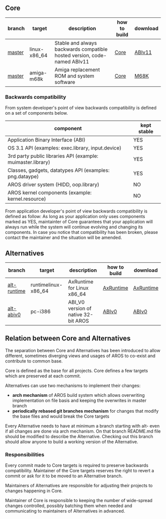 ## Core

branch | target | description | how to build | download
-------|--------|-------------|------------- |---------
[master](https://github.com/deadw00d/AROS/tree/master) | linux-x86_64 | Stable and always backwards compatible hosted version, code-named ABIv11 | [Core](https://github.com/deadw00d/AROS/blob/master/INSTALL.md) | [ABIv11](https://axrt.org/downloads-aros)
[master](https://github.com/deadw00d/AROS/tree/master) | amiga-m68k | Amiga replacement ROM and system software | [Core](https://github.com/deadw00d/AROS/blob/master/INSTALL.md) | [M68K](https://build.axrt.org/download/builds/AROS-M68K/)

### Backwards compatibility

From system developer's point of view backwards compatibility is defined on a set of components below.

component | kept stable
----------|----------------------
Application Binary Interface (ABI) | YES
OS 3.1 API (examples: exec.library, input.device) | YES
3rd party public libraries API (example: muimaster.library) | YES
Classes, gadgets, datatypes API (examples: png.dataype) | YES
AROS driver system (HIDD, oop.library) | NO
AROS kernel components (example: kernel.resource) | NO

From application developer's point of view backwards compatibility is defined as follow: As long as your application only uses components marked as YES, maintainter of Core guarantees that your application will always run while the system will continue evolving and changing its components. In case you notice that compatibility has been broken, please contact the maintainer and the situation will be amended.

## Alternatives

branch | target | description | how to build | download
-------|--------|-------------|--------------|---------
[alt-runtime](https://github.com/deadw00d/AROS/tree/alt-runtime) | runtimelinux-x86_64 | AxRuntime for Linux x86_64 | [AxRuntime](https://github.com/deadw00d/AROS/blob/alt-runtime/INSTALL.md) | [AxRuntime](https://axrt.org/downloads)
[alt-abiv0](https://github.com/deadw00d/AROS/tree/alt-abiv0) | pc-i386 | ABI_V0 version of native 32-bit AROS | [ABIv0](https://github.com/deadw00d/AROS/blob/alt-abiv0/INSTALL.md) | [ABIv0](https://axrt.org/downloads-aros)

## Relation between Core and Alternatives

The separation between Core and Alternatives has been introduced to allow different, sometimes diverging views and usages of AROS to co-exist and contribute to common base.

Core is defined as the base for all projects. Core defines a few targets which are preserved at each commit.

Alternatives can use two mechanisms to implement their changes:
* **arch mechanism** of AROS build system which allows overwriting implementation on file basis and keeping the overwrites in master branch
* **periodically rebased git branches mechanism** for changes that modify the base files and would break the Core targets

Every Alternative needs to have at minimum a branch starting with alt- even if all changes are done via arch mechanism. On that branch README.md file should be modified to describe the Alternative. Checking out this branch should allow anyone to build a working version of the Alternative.

### Responsibilities

Every commit made to Core targets is required to preserve backwards compatibility. Maintainer of the Core targets reserves the right to revert a commit or ask for it to be moved to an Alternative branch.

Maintainers of Alternatives are responsible for adjusting their projects to changes happening in Core.

Maintainer of Core is responsible to keeping the number of wide-spread changes controlled, possibly batching them when needed and communicating to maintainers of Alternatives in advanced.


